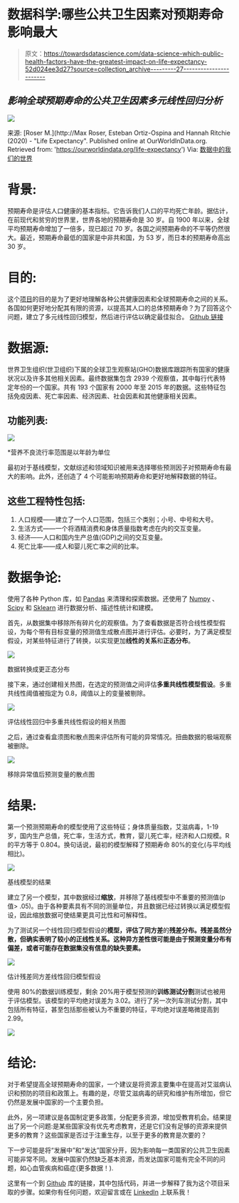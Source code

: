 # 数据科学:哪些公共卫生因素对预期寿命影响最大

> 原文：<https://towardsdatascience.com/data-science-which-public-health-factors-have-the-greatest-impact-on-life-expectancy-52d024ee3d27?source=collection_archive---------27----------------------->

## *影响全球预期寿命的公共卫生因素多元线性回归分析*

![](img/c62ff8c53f7068d17b1b1902c4638f3d.png)

来源: [Roser M.](http://Max Roser, Esteban Ortiz-Ospina and Hannah Ritchie (2020) - "Life Expectancy". Published online at OurWorldInData.org. Retrieved from: 'https://ourworldindata.org/life-expectancy') Via: [数据中的我们的世界](https://ourworldindata.org/life-expectancy)

# 背景:

预期寿命是评估人口健康的基本指标。它告诉我们人口的平均死亡年龄。据估计，在前现代和贫穷的世界里，世界各地的预期寿命是 30 岁。自 1900 年以来，全球平均预期寿命增加了一倍多，现已超过 70 岁。各国之间预期寿命的不平等仍然很大。最近，预期寿命最低的国家是中非共和国，为 53 岁，而日本的预期寿命高出 30 岁。

# 目的:

这个[项目](https://github.com/haahussain/Life_Expectancy_Predictor_Multiple_Regression)的目的是为了更好地理解各种公共健康因素和全球预期寿命之间的关系。各国如何更好地分配其有限的资源，以提高其人口的总体预期寿命？为了回答这个问题，建立了多元线性回归模型，然后进行评估以确定最佳拟合。 [Github 链接](https://github.com/haahussain/Life_Expectancy_Predictor_Multiple_Regression)

# 数据源:

世界卫生组织(世卫组织)下属的全球卫生观察站(GHO)数据库跟踪所有国家的健康状况以及许多其他相关因素。最终数据集包含 2939 个观察值，其中每行代表特定年份的一个国家。共有 193 个国家有 2000 年至 2015 年的数据。这些特征包括免疫因素、死亡率因素、经济因素、社会因素和其他健康相关因素。

## 功能列表:

![](img/4c2cc05b48812cb056bb5ae2adf80cae.png)

*营养不良流行率范围是以年龄为单位

最初对于基线模型，文献综述和领域知识被用来选择哪些预测因子对预期寿命有最大的影响。此外，还创造了 4 个可能影响预期寿命和更好地解释数据的特征。

## 这些工程特性包括:

1.  人口规模——建立了一个人口范围，包括三个类别；小号、中号和大号。
2.  生活方式——一个将酒精消费和身体质量指数考虑在内的交互变量。
3.  经济——人口和国内生产总值(GDP)之间的交互变量。
4.  死亡比率——成人和婴儿死亡率之间的比率。

# 数据争论:

使用了各种 Python 库，如 [Pandas](https://pandas.pydata.org/pandas-docs/stable/index.html/) 来清理和探索数据。还使用了 [Numpy](https://www.numpy.org/) 、 [Scipy](https://www.numpy.org/) 和 [Sklearn](https://scikit-learn.org/stable/) 进行数据分析、描述性统计和建模。

首先，从数据集中移除所有碎片化的观察值。为了查看数据是否符合线性模型假设，为每个带有目标变量的预测值生成散点图并进行评估。必要时，为了满足模型假设，对某些特征进行了转换，以实现更加**线性的关系**和**正态分布**。

![](img/50dfe44b798d6a30ef0c0e81b680b026.png)

数据转换成更正态分布

接下来，通过创建相关热图，在选定的预测值之间评估**多重共线性模型假设**。多重共线性阈值被指定为 0.8，阈值以上的变量被剔除。

![](img/f6f6c8c264eabdb86744eda9f9f072a2.png)

评估线性回归中多重共线性假设的相关热图

之后，通过查看盒须图和散点图来评估所有可能的异常情况。扭曲数据的极端观察被删除。

![](img/84cf34589899bdb92851568b7bb6491c.png)

移除异常值后预测变量的散点图

# 结果:

第一个预测预期寿命的模型使用了这些特征；身体质量指数，艾滋病毒，1-19 岁，国内生产总值，死亡率，生活方式，教育，婴儿死亡率，经济和人口规模。R 的平方等于 0.804。换句话说，最初的模型解释了预期寿命 80%的变化(与平均线相比)。

![](img/f75842f67711ca05702c728f442ac479.png)

基线模型的结果

建立了另一个模型，其中数据经过**缩放**，并移除了基线模型中不重要的预测值(p 值> .05)。由于各种要素具有不同的测量单位，并且数据已经过转换以满足模型假设，因此缩放数据可使结果更具可比性和可解释性。

为了测试另一个线性回归模型假设的**模型，评估了同方差**的**残差分布。残差虽然分散，但确实表明了较小的正线性关系。这种异方差性很可能是由于预测变量分布有偏差，或者可能存在数据集没有信息的缺失要素。**

![](img/24f62b54b205ce30489259d5733aaa67.png)

估计残差同方差线性回归模型假设

使用 80%的数据训练模型，剩余 20%用于模型预测的**训练测试分割**测试也被用于评估模型。该模型的平均绝对误差为 3.02。进行了另一次列车测试分割，其中包括所有特征，甚至包括那些被认为不重要的特征，平均绝对误差略微提高到 2.99。

![](img/a6c11513d8f33c2b13edeef106ed742e.png)

# 结论:

对于希望提高全球预期寿命的国家，一个建议是将资源主要集中在提高对艾滋病认识和预防的项目和政策上。有趣的是，尽管艾滋病毒的研究和维护有所增加，但它仍然是发展中国家的一个主要负担。

此外，另一项建议是各国制定更多政策，分配更多资源，增加受教育机会。结果提出了另一个问题:是某些国家没有优先考虑教育，还是它们没有足够的资源来提供更多的教育？这些国家是否过于注重生存，以至于更多的教育是次要的？

下一步可能是将“发展中”和“发达”国家分开，因为影响每一类国家的公共卫生因素可能非常不同。发展中国家仍然缺乏基本资源，而发达国家可能有完全不同的问题，如心血管疾病和癌症(更多数据！).

这里有一个到 [Github](https://github.com/haahussain/Life_Expectancy_Predictor_Multiple_Regression) 库的链接，其中包括代码，并进一步解释了我为这个项目采取的步骤。如果你有任何问题，欢迎留言或在 [LinkedIn](https://www.linkedin.com/in/haider-hussain-mph-0050307b/) 上联系我！